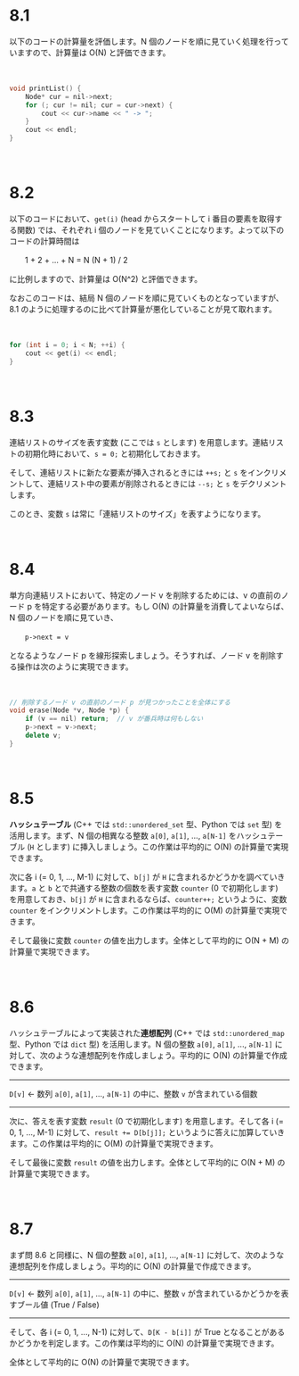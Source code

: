 # 8.1

以下のコードの計算量を評価します。N 個のノードを順に見ていく処理を行っていますので、計算量は O(N) と評価できます。

　

```cpp
void printList() {
    Node* cur = nil->next;
    for (; cur != nil; cur = cur->next) {
        cout << cur->name << " -> ";
    }
    cout << endl;
}
```

　

# 8.2

以下のコードにおいて、`get(i)`  (head からスタートして i 番目の要素を取得する関数) では、それぞれ i 個のノードを見ていくことになります。よって以下のコードの計算時間は

　　1 + 2 + ... + N = N (N + 1) / 2

に比例しますので、計算量は O(N^2) と評価できます。

なおこのコードは、結局 N 個のノードを順に見ていくものとなっていますが、8.1 のように処理するのに比べて計算量が悪化していることが見て取れます。

　

```cpp
for (int i = 0; i < N; ++i) {
    cout << get(i) << endl;
}
```

　

# 8.3

連結リストのサイズを表す変数 (ここでは `s` とします) を用意します。連結リストの初期化時において、`s = 0;` と初期化しておきます。

そして、連結リストに新たな要素が挿入されるときには `++s;` と `s` をインクリメントして、連結リスト中の要素が削除されるときには `--s;` と `s` をデクリメントします。

このとき、変数 `s` は常に「連結リストのサイズ」を表すようになります。

　

# 8.4

単方向連結リストにおいて、特定のノード v を削除するためには、v の直前のノード p を特定する必要があります。もし O(N) の計算量を消費してよいならば、N 個のノードを順に見ていき、

　　`p->next = v`

となるようなノード p を線形探索しましょう。そうすれば、ノード v を削除する操作は次のように実現できます。

　

```cpp
// 削除するノード v の直前のノード p が見つかったことを全体にする
void erase(Node *v, Node *p) {
    if (v == nil) return;  // v が番兵時は何もしない
    p->next = v->next;
    delete v;
}
```

　

# 8.5

**ハッシュテーブル** (C++ では `std::unordered_set` 型、Python では `set` 型) を活用します。まず、N 個の相異なる整数 `a[0]`, `a[1]`, ..., `a[N-1]` をハッシュテーブル (`H` とします) に挿入しましょう。この作業は平均的に O(N) の計算量で実現できます。

次に各 i (= 0, 1, ..., M-1) に対して、`b[j]` が `H` に含まれるかどうかを調べていきます。`a` と `b` とで共通する整数の個数を表す変数 `counter` (0 で初期化します)　を用意しておき、`b[j]` が `H` に含まれるならば、`counter++;` というように、変数 `counter` をインクリメントします。この作業は平均的に O(M) の計算量で実現できます。

そして最後に変数 `counter` の値を出力します。全体として平均的に O(N + M) の計算量で実現できます。

　

# 8.6

ハッシュテーブルによって実装された**連想配列** (C++ では `std::unordered_map` 型、Python では `dict` 型) を活用します。N 個の整数 `a[0]`, `a[1]`, ..., `a[N-1]` に対して、次のような連想配列を作成しましょう。平均的に O(N) の計算量で作成できます。

-----

`D[v]` ← 数列 `a[0]`, `a[1]`, ..., `a[N-1]` の中に、整数 `v` が含まれている個数

-----

次に、答えを表す変数 `result` (0 で初期化します) を用意します。そして各 i (= 0, 1, ..., M-1) に対して、`result += D[b[j]];` というように答えに加算していきます。この作業は平均的に O(M) の計算量で実現できます。

そして最後に変数 `result` の値を出力します。全体として平均的に O(N + M) の計算量で実現できます。

　

# 8.7

まず問 8.6 と同様に、N 個の整数 `a[0]`, `a[1]`, ..., `a[N-1]` に対して、次のような連想配列を作成しましょう。平均的に O(N) の計算量で作成できます。

-----

`D[v]` ← 数列 `a[0]`, `a[1]`, ..., `a[N-1]` の中に、整数 `v` が含まれているかどうかを表すブール値 (True / False)

-----

そして、各 i (= 0, 1, ..., N-1) に対して、`D[K - b[i]]` が True となることがあるかどうかを判定します。この作業は平均的に O(N) の計算量で実現できます。

全体として平均的に O(N) の計算量で実現できます。
